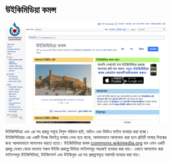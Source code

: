# উইকিমিডিয়া কমন্স

![উইকিমিডিয়া কমন্স প্রধান পাতা](images/wikimedia-commons-homepage-bn.png "বাংলা উইকিপিডিয়ার প্রধান পাতা")

উইকিপিডিয়া এবং এর সহ প্রকল্প সমূহে বিপুল পরিমান ছবি, অডিও এবং ভিডিও ফাইল ব্যবহার করা হচ্ছে। উইকিপিডিয়ার এক একটি নিবন্ধ বিভইন্ন ভাষায় লেখা হয়ে থাকে, আলাদাভাবে আপলোড করা হলে প্রতিটি ভাষার নিবন্ধের জন্য আলাদাভাবে আপলোড করতে হতো। উইকিমিডিয়া কমন্স [commons.wikimedia.org](http://commons.wikimedia.org) হল এমন একটি প্রকল্প যেখান থেকে অন্যান্য সকল উইকি প্রকল্পে মিডিয়া ফাইলসমূহ সহজেই ব্যবহার করা যায়। এখানে আপলোড করা ফাইলসমূহ উইকিপিডিয়া, উইকিসোর্স এবং উইকিবুক এর মত প্রকল্পসমূহে সরাসরি ব্যবহার করা যায়। 
